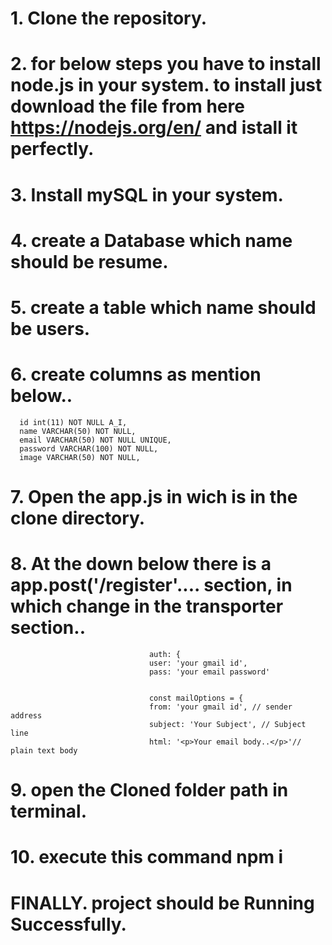 # 1. Clone the repository.
# 2. for below steps you have to install node.js in your system. to install just download the file from here https://nodejs.org/en/ and istall it perfectly.
# 3. Install mySQL in your system.
# 4. create a Database which name should be resume.
# 5. create a table which name should be users.
# 6. create columns as mention below..
      id int(11) NOT NULL A_I,
      name VARCHAR(50) NOT NULL,
      email VARCHAR(50) NOT NULL UNIQUE,
      password VARCHAR(100) NOT NULL,
      image VARCHAR(50) NOT NULL,

# 7. Open the app.js in wich is in the clone directory.
# 8. At the down below there is a app.post('/register'.... section, in which change in the transporter section..
                                   auth: {
                                   user: 'your gmail id',
                                   pass: 'your email password'
                    

                                   const mailOptions = {
                                   from: 'your gmail id', // sender address
                                   subject: 'Your Subject', // Subject line
                                   html: '<p>Your email body..</p>'// plain text body
 
# 9. open the Cloned folder path in terminal.
# 10. execute this command npm i

# FINALLY. project should be Running Successfully.

